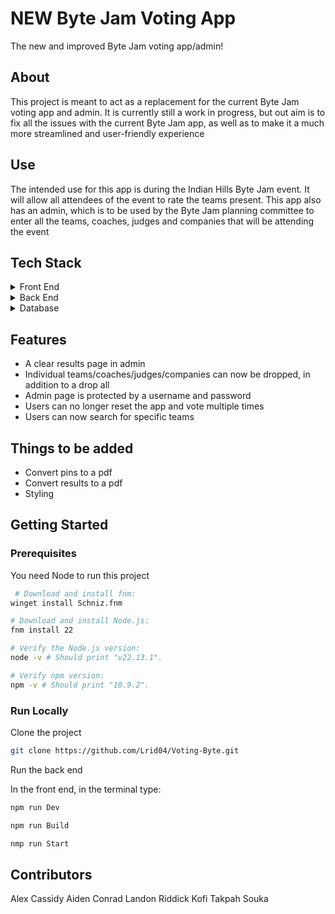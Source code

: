 # NEW Byte Jam Voting App

The new and improved Byte Jam voting app/admin!

## About

This project is meant to act as a replacement for the current Byte Jam voting app and 
admin. It is currently still a work in progress, but out aim is to fix all the issues 
with the current Byte Jam app, as well as to make it a much more streamlined and 
user-friendly experience

## Use

The intended use for this app is during the Indian Hills Byte Jam event. It will allow
all attendees of the event to rate the teams present. This app also has an admin, which
is to be used by the Byte Jam planning committee to enter all the teams, coaches, judges
and companies that will be attending the event

## Tech Stack

<details>
  <summary>Front End</summary>
  <ul>
    <li>Typescript</li>
    <li>Next.js</li>
    <li>React.js</li>
    <li>TailwindCSS</li>
  </ul>
</details>

<details>
  <summary>Back End</summary>
  <ul>
    <li>Java</li>
    <li>SpringBoot</li>
  </ul>
</details>

<details>
<summary>Database</summary>
  <ul>
    <li>SQLite</li>
  </ul>
</details>

## Features

- A clear results page in admin
- Individual teams/coaches/judges/companies can now be dropped, in addition to a drop all
- Admin page is protected by a username and password
- Users can no longer reset the app and vote multiple times
- Users can now search for specific teams

## Things to be added

- Convert pins to a pdf
- Convert results to a pdf
- Styling

## Getting Started

### Prerequisites

You need Node to run this project

```bash
 # Download and install fnm:
winget install Schniz.fnm

# Download and install Node.js:
fnm install 22

# Verify the Node.js version:
node -v # Should print "v22.13.1".

# Verify npm version:
npm -v # Should print "10.9.2".
```

### Run Locally

Clone the project
```bash
git clone https://github.com/Lrid04/Voting-Byte.git
```

Run the back end

In the front end, in the terminal type:

```bash
npm run Dev

npm run Build

nmp run Start
```

## Contributors 

Alex Cassidy
Aiden Conrad
Landon Riddick
Kofi Takpah Souka